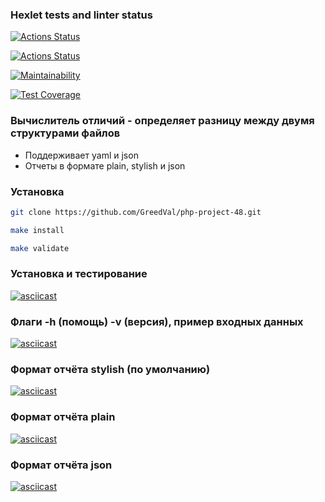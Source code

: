 ### Hexlet tests and linter status

[![Actions Status](https://github.com/GreedVal/php-project-48/actions/workflows/hexlet-check.yml/badge.svg)](https://github.com/GreedVal/php-project-48/actions)

[![Actions Status](https://github.com/GreedVal/php-project-48/workflows/actions/badge.svg)](https://github.com/GreedVal/php-project-48/actions)

[![Maintainability](https://api.codeclimate.com/v1/badges/c6d7cd392d3cc1a7d997/maintainability)](https://codeclimate.com/github/GreedVal/php-project-48/maintainability)

[![Test Coverage](https://api.codeclimate.com/v1/badges/c6d7cd392d3cc1a7d997/test_coverage)](https://codeclimate.com/github/GreedVal/php-project-48/test_coverage)

### Вычислитель отличий - определяет разницу между двумя структурами файлов

* Поддерживает yaml и json
* Отчеты в формате plain, stylish и json

### Установка

```bash
git clone https://github.com/GreedVal/php-project-48.git

make install

make validate
```

### Установка и тестирование

[![asciicast](https://asciinema.org/a/6lZgaHeh4H3YGEwrYj9kqFKKZ.svg)](https://asciinema.org/a/6lZgaHeh4H3YGEwrYj9kqFKKZ)

### Флаги -h (помощь) -v (версия), пример входных данных

[![asciicast](https://asciinema.org/a/IJQ6AGxLiAKCmDQmksqZo6G0P.svg)](https://asciinema.org/a/IJQ6AGxLiAKCmDQmksqZo6G0P)

### Формат отчёта stylish (по умолчанию)

[![asciicast](https://asciinema.org/a/CPVlg2Nh7lzUMvX6gIbLdrrOM.svg)](https://asciinema.org/a/CPVlg2Nh7lzUMvX6gIbLdrrOM)

### Формат отчёта plain

[![asciicast](https://asciinema.org/a/vmAGnehZ6fDixS0ySUQFrXp6r.svg)](https://asciinema.org/a/vmAGnehZ6fDixS0ySUQFrXp6r)

### Формат отчёта json

[![asciicast](https://asciinema.org/a/xQhNsUj6yWCfZ7s3F6rgEoC2F.svg)](https://asciinema.org/a/xQhNsUj6yWCfZ7s3F6rgEoC2F)
